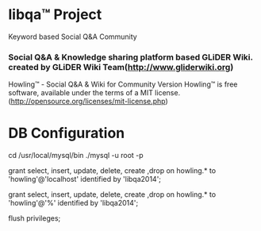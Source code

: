 # libqa™ Project  
Keyword based Social Q&A Community 

### Social Q&A & Knowledge sharing platform based GLiDER Wiki. created by GLiDER Wiki Team(http://www.gliderwiki.org)

Howling™  - Social Q&A & Wiki for Community Version
Howling™ is free software, available under the terms of a MIT license.(http://opensource.org/licenses/mit-license.php)

DB Configuration
=======
cd /usr/local/mysql/bin 
./mysql -u root -p 
 
grant select, insert, update, delete, create ,drop
on howling.* to 'howling'@'localhost' identified by 'libqa2014';

grant select, insert, update, delete, create ,drop
on howling.* to 'howling'@'%' identified by 'libqa2014';


flush privileges;
